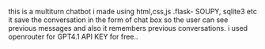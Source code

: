 this is a multiturn chatbot i made using html,css,js .flask- SOUPY, sqlite3 etc
it save the conversation in the form of chat box so the user can see previous messages and also it remembers previous conversations.
i used openrouter for GPT4.1 API KEY for free..